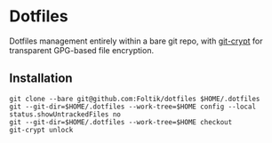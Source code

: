 # Dotfiles
Dotfiles management entirely within a bare git repo, with [git-crypt](https://github.com/AGWA/git-crypt) for transparent GPG-based file encryption.

## Installation
```shell
git clone --bare git@github.com:Foltik/dotfiles $HOME/.dotfiles
git --git-dir=$HOME/.dotfiles --work-tree=$HOME config --local status.showUntrackedFiles no
git --git-dir=$HOME/.dotfiles --work-tree=$HOME checkout
git-crypt unlock
```
